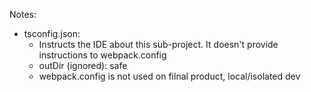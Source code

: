 Notes:  
-    tsconfig.json:  
        - Instructs the IDE about this sub-project.
        It doesn't provide instructions to webpack.config
        - outDir (ignored): safe 
        - webpack.config is not used on filnal product, local/isolated dev